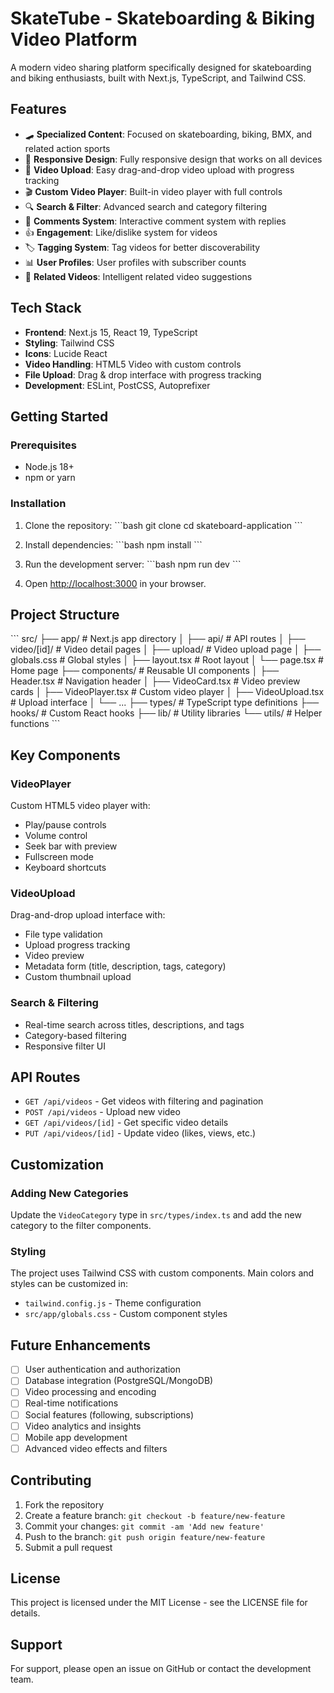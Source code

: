# SkateTube - Skateboarding & Biking Video Platform

A modern video sharing platform specifically designed for skateboarding and biking enthusiasts, built with Next.js, TypeScript, and Tailwind CSS.

## Features

- 🛹 **Specialized Content**: Focused on skateboarding, biking, BMX, and related action sports
- 📱 **Responsive Design**: Fully responsive design that works on all devices
- 🎥 **Video Upload**: Easy drag-and-drop video upload with progress tracking
- 🎬 **Custom Video Player**: Built-in video player with full controls
- 🔍 **Search & Filter**: Advanced search and category filtering
- 💬 **Comments System**: Interactive comment system with replies
- 👍 **Engagement**: Like/dislike system for videos
- 🏷️ **Tagging System**: Tag videos for better discoverability
- 📊 **User Profiles**: User profiles with subscriber counts
- 🔄 **Related Videos**: Intelligent related video suggestions

## Tech Stack

- **Frontend**: Next.js 15, React 19, TypeScript
- **Styling**: Tailwind CSS
- **Icons**: Lucide React
- **Video Handling**: HTML5 Video with custom controls
- **File Upload**: Drag & drop interface with progress tracking
- **Development**: ESLint, PostCSS, Autoprefixer

## Getting Started

### Prerequisites

- Node.js 18+
- npm or yarn

### Installation

1. Clone the repository:
   \`\`\`bash
   git clone <repository-url>
   cd skateboard-application
   \`\`\`

2. Install dependencies:
   \`\`\`bash
   npm install
   \`\`\`

3. Run the development server:
   \`\`\`bash
   npm run dev
   \`\`\`

4. Open [http://localhost:3000](http://localhost:3000) in your browser.

## Project Structure

\`\`\`
src/
├── app/ # Next.js app directory
│ ├── api/ # API routes
│ ├── video/[id]/ # Video detail pages
│ ├── upload/ # Video upload page
│ ├── globals.css # Global styles
│ ├── layout.tsx # Root layout
│ └── page.tsx # Home page
├── components/ # Reusable UI components
│ ├── Header.tsx # Navigation header
│ ├── VideoCard.tsx # Video preview cards
│ ├── VideoPlayer.tsx # Custom video player
│ ├── VideoUpload.tsx # Upload interface
│ └── ...
├── types/ # TypeScript type definitions
├── hooks/ # Custom React hooks
├── lib/ # Utility libraries
└── utils/ # Helper functions
\`\`\`

## Key Components

### VideoPlayer

Custom HTML5 video player with:

- Play/pause controls
- Volume control
- Seek bar with preview
- Fullscreen mode
- Keyboard shortcuts

### VideoUpload

Drag-and-drop upload interface with:

- File type validation
- Upload progress tracking
- Video preview
- Metadata form (title, description, tags, category)
- Custom thumbnail upload

### Search & Filtering

- Real-time search across titles, descriptions, and tags
- Category-based filtering
- Responsive filter UI

## API Routes

- `GET /api/videos` - Get videos with filtering and pagination
- `POST /api/videos` - Upload new video
- `GET /api/videos/[id]` - Get specific video details
- `PUT /api/videos/[id]` - Update video (likes, views, etc.)

## Customization

### Adding New Categories

Update the `VideoCategory` type in `src/types/index.ts` and add the new category to the filter components.

### Styling

The project uses Tailwind CSS with custom components. Main colors and styles can be customized in:

- `tailwind.config.js` - Theme configuration
- `src/app/globals.css` - Custom component styles

## Future Enhancements

- [ ] User authentication and authorization
- [ ] Database integration (PostgreSQL/MongoDB)
- [ ] Video processing and encoding
- [ ] Real-time notifications
- [ ] Social features (following, subscriptions)
- [ ] Video analytics and insights
- [ ] Mobile app development
- [ ] Advanced video effects and filters

## Contributing

1. Fork the repository
2. Create a feature branch: `git checkout -b feature/new-feature`
3. Commit your changes: `git commit -am 'Add new feature'`
4. Push to the branch: `git push origin feature/new-feature`
5. Submit a pull request

## License

This project is licensed under the MIT License - see the LICENSE file for details.

## Support

For support, please open an issue on GitHub or contact the development team.

